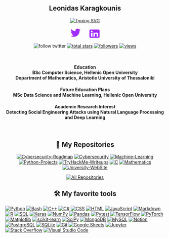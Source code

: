 <!-- code inspired by - https://github.com/marlenezw & https://github.com/0xtraw-->

<h2 align="center">
  Leonidas Karagkounis
</h2>
<!-- Typing SVG by DenverCoder1 - https://github.com/DenverCoder1/readme-typing-svg -->
<p align="center">
  <a href="https://git.io/typing-svg"><img src="https://readme-typing-svg.demolab.com?font=Fira+Code&pause=1000&color=A02CFD&width=435&lines=Hi!+Leonidas+Karagkounis+here.;Data+Analyst%2C+Cyber+Security+and;Machine+Learning+enthusiast." alt="Typing SVG" /></a>
</p>
<!-- Social icons section -->
<p align="center">
  <a href="https://twitter.com/@lkaragkounis"><img width="32px" alt="Twitter" title="Twitter" src="https://github.com/0xTRAW/0xTRAW/blob/main/.github/twitter.png"/></a>
  &#8287;&#8287;&#8287;&#8287;&#8287;
  <a href="https://linkedin.com/in/leonidas-karagkounis-069756145" alt="LinkedIn"><img width="32px" height="26px"  src="https://github.com/0xTRAW/0xTRAW/blob/main/.github/mylinkedinicon.png"/></a>
</p>
<!-- Social badges section -->
<!-- Badges with custom icons - https://github.com/DenverCoder1/custom-icon-badges -->
<!-- View counter - https://github.com/DenverCoder1/Simple-View-Counter -->
<p align="center">
   <img alt="follow twitter" title="Follow Twitter" src="https://img.shields.io/twitter/follow/LKaragkounis?color=%2355960&logo=person-fill&label=twitter&style=for-the-badge&labelColor=1DA1F2"/></a> 
  <a href="https://github.com/KaragkounisL?tab=repositories&sort=stargazers">
    <img alt="total stars" title="Total stars on GitHub" src="https://custom-icon-badges.herokuapp.com/github/stars/KaragkounisL?color=55960c&style=for-the-badge&labelColor=488207&logo=star"/></a>
  <a href="https://github.com/KaragkounisL?tab=followers">
    <img alt="followers" title="Follow me on Github" src="https://custom-icon-badges.herokuapp.com/github/followers/KaragkounisL?color=236ad3&labelColor=1155ba&style=for-the-badge&logo=person-add&label=Follow&logoColor=white"/></a>
  <a href="https://komarev.com/ghpvc/?username=KaragkounisL">
    <img alt="views" title="GitHub profile views" src="https://komarev.com/ghpvc/?username=KaragkounisL&style=for-the-badge&color=grey"/></a>
</p>
<!-- Some badges are from https://github.com/Ileriayo/markdown-badges -->
<br/>
<h4 align="center"><b>Education <br></b> BSc Computer Science, Hellenic Open University <br>Department of Mathematics, Aristotle University of Thessaloniki</h4>

<h4 align="center"><b>Future Education Plans</b>
<br>MSc Data Science and Machine Learning, Hellenic Open University</h4>

<h4 align="center"><b>Academic Research Interest</b>
<br>Detecting Social Engineering Attacks using Natural Language Processing and Deep Learning</h4>
<br/>

<h2 align="center">
📘 My Repositories
</h2>
<!-- Repo info cards - https://github.com/anuraghazra/github-readme-stats -->
<!-- Small repo cards (fork) - https://github.com/DenverCoder1/github-readme-stats -->
<p align="center">
  <a href="https://github.com/KaragkounisL/PLH35"><img width="278" src="https://denvercoder1-github-readme-stats.vercel.app/api/pin/?username=KaragkounisL&repo=PLH35&theme=react&bg_color=1F222E&title_color=a02cfd&hide_border=true&icon_color=F8D866&show_icons=false" alt="Cybersecurity-Roadmap"></a>
  <a href="https://github.com/KaragkounisL/Cybersecurity"><img width="278" src="https://denvercoder1-github-readme-stats.vercel.app/api/pin/?username=KaragkounisL&repo=Cybersecurity&theme=react&bg_color=1F222E&title_color=a02cfd&hide_border=true&icon_color=F8D866&show_icons=false" alt="Cybersecurity"></a>
  <a href="https://github.com/KaragkounisL/Machine-Learning"><img width="278" src="https://denvercoder1-github-readme-stats.vercel.app/api/pin/?username=KaragkounisL&repo=Machine-Learning&theme=react&bg_color=1F222E&title_color=a02cfd&hide_border=true&icon_color=F8D866&show_icons=false" alt="Machine-Learning"></a>
  <a href="https://github.com/KaragkounisL/Python-Projects"><img width="278" src="https://denvercoder1-github-readme-stats.vercel.app/api/pin/?username=KaragkounisL&repo=Python-Projects&theme=react&bg_color=1F222E&title_color=a02cfd&hide_border=true&icon_color=F8D866&show_icons=false" alt="Python-Projects"></a>
  <a href="https://github.com/KaragkounisL/TryHackMe-Writeups"><img width="278" src="https://denvercoder1-github-readme-stats.vercel.app/api/pin/?username=KaragkounisL&repo=TryHackMe-Writeups&theme=react&bg_color=1F222E&title_color=a02cfd&hide_border=true&icon_color=F8D866&show_icons=false" alt="TryHackMe-Writeups"></a>
  <a href="https://github.com/KaragkounisL/C"><img width="278" src="https://denvercoder1-github-readme-stats.vercel.app/api/pin?username=KaragkounisL&repo=C&theme=react&bg_color=1F222E&title_color=a02cfd&hide_border=true&icon_color=F8D866&show_icons=false" alt="C"></a>
  <a href="https://github.com/KaragkounisL/Mathematics"><img width="278" src="https://denvercoder1-github-readme-stats.vercel.app/api/pin/?username=KaragkounisL&repo=Mathematics&theme=react&bg_color=1F222E&title_color=a02cfd&hide_border=true&icon_color=F8D866&show_icons=false" alt="Mathematics"></a>
  <a href="https://github.com/KaragkounisL/University-WebSite"><img width="278" src="https://denvercoder1-github-readme-stats.vercel.app/api/pin/?username=KaragkounisL&repo=University-WebSite&theme=react&bg_color=1F222E&title_color=a02cfd&hide_border=true&icon_color=F8D866&show_icons=false" alt="University-WebSite"></a>
</p>
<p align="center">
  <a href="https://github.com/0xTRAW?tab=repositories&q=&type=&language=&sort=stargazers"><img alt="All Repositories" title="All Repositories" src="https://custom-icon-badges.herokuapp.com/badge/-All%20Repos-2962FF?style=for-the-badge&logoColor=white&logo=repo"/></a>
</p>
<h2 align="center">
 🛠️ My favorite tools
</h2>
<p align="center">
  <p align="left">
    <a href="https://github.com/search?q=user%3Amarlenezw+language%3Apython"><img alt="Python" src="https://img.shields.io/badge/Python-14354C.svg?logo=python&logoColor=white"></a>
    <a href="https://github.com/search?q=user%3Amarlenezw+language%3Abash"><img alt="Bash" src="https://img.shields.io/badge/Bash-121011.svg?logo=gnu-bash&logoColor=white"></a>
    <a href="https://github.com/search?q=user%3Amarlenezw+language%3Acpp"><img alt="C++" src="https://custom-icon-badges.herokuapp.com/badge/C++-9C033A.svg?logo=cpp2&logoColor=white"></a>
    <a href="https://github.com/search?q=user%3Amarlenezw+language%3Acsharp"><img alt="C#" src="https://custom-icon-badges.herokuapp.com/badge/C%23-68217A.svg?logo=cs2&logoColor=white"></a>
    <a href="https://github.com/search?q=user%3Amarlenezw+language%3Acss"><img alt="CSS" src="https://img.shields.io/badge/CSS-1572B6.svg?logo=css3&logoColor=white"></a>
    <a href="https://github.com/search?q=user%3Amarlenezw+language%3Ahtml"><img alt="HTML" src="https://img.shields.io/badge/HTML-E34F26.svg?logo=html5&logoColor=white"></a>
    <a href="https://github.com/search?q=user%3Amarlenezw+language%3Ajavascript"><img alt="JavaScript" src="https://img.shields.io/badge/JavaScript-F7DF1E.svg?logo=javascript&logoColor=black"></a>
    <a href="https://github.com/search?q=user%3Amarlenezw+language%3Amarkdown"><img alt="Markdown" src="https://img.shields.io/badge/Markdown-000000.svg?logo=markdown&logoColor=white"></a>
    <a href="https://github.com/search?q=user%3Amarlenezw+language%3Ar"><img alt="R" src="https://img.shields.io/badge/R-276DC3.svg?logo=r&logoColor=white"></a>
    <a href="https://github.com/search?q=user%3Amarlenezw+language%3Asql"><img alt="SQL" src="https://custom-icon-badges.herokuapp.com/badge/SQL-025E8C.svg?logo=database&logoColor=white"></a>
    <a href="#"><img alt="Keras" src="https://img.shields.io/badge/Keras-D00000.svg?logo=Keras&logoColor=white"></a>
    <a href="#"><img alt="NumPy" src="https://img.shields.io/badge/Numpy-013243.svg?logo=numpy&logoColor=white"></a>
    <a href="#"><img alt="Pandas" src="https://img.shields.io/badge/Pandas-150458.svg?logo=pandas&logoColor=white"></a>
    <a href="#"><img alt="Pytest" src="https://img.shields.io/badge/Pytest-0A9EDC.svg?logo=pytest&logoColor=white"></a>
    <a href="#"><img alt="TensorFlow" src="https://img.shields.io/badge/TensorFlow-FF6F00.svg?logo=TensorFlow&logoColor=white"></a>
    <a href="#"><img alt="PyTorch" src="https://img.shields.io/badge/PyTorch-%23EE4C2C.svg?logo=PyTorch&logoColor=white"></a>
    <a href="#"><img alt="Matplotlib" src="https://img.shields.io/badge/Matplotlib-%23ffffff.svg?logo=Matplotlib&logoColor=black"></a>
    <a href="#"><img alt="scikit-learn" src="https://img.shields.io/badge/scikit--learn-%23F7931E.svg?logo=scikit-learn&logoColor=white"></a>
    <a href="#"><img alt="SciPy" src="https://img.shields.io/badge/SciPy-%230C55A5.svg?&logo=scipy&logoColor=%white"></a>   
    <a href="#"><img alt="MongoDB" src ="https://img.shields.io/badge/MongoDB-4ea94b.svg?logo=mongodb&logoColor=white"></a>
    <a href="#"><img alt="MySQL" src="https://img.shields.io/badge/MySQL-00f.svg?logo=mysql&logoColor=white"></a>
    <a href="#"><img alt="Notion" src="https://img.shields.io/badge/Notion-010101.svg?logo=notion&logoColor=white"></a>
    <a href="#"><img alt="PostgreSQL" src ="https://img.shields.io/badge/PostgreSQL-316192.svg?logo=postgresql&logoColor=white"></a>
    <a href="#"><img alt="SQLite" src ="https://img.shields.io/badge/SQLite-07405e.svg?logo=sqlite&logoColor=white"></a>
    <a href="#"><img alt="Git" src="https://img.shields.io/badge/Git-F05033.svg?logo=git&logoColor=white"></a>
    <a href="#"><img alt="Google Sheets" src="https://img.shields.io/badge/Google%20Sheets-34A853.svg?logo=google%20sheets&logoColor=white"></a>
    <a href="#"><img alt="Jupyter" src="https://img.shields.io/badge/Jupyter-F37626.svg?logo=Jupyter&logoColor=white"></a>
    <a href="#"><img alt="Stack Overflow" src="https://img.shields.io/badge/-Stack%20Overflow-FE7A16?logo=stack-overflow&logoColor=white"></a>
    <a href="#"><img alt="Visual Studio Code" src="https://img.shields.io/badge/Visual%20Studio%20Code-0078d7.svg?logo=visual-studio-code&logoColor=white"></a>
    </p align="left">
</p align="center">
</h3>
